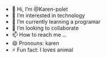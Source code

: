 - 👋 Hi, I’m @Karen-polet
- 👀 I’m interested in technology
- 🌱 I’m currently learning a programar 
- 💞️ I’m looking to collaborate 
- 📫 How to reach me ...
- 😄 Pronouns: karen
- ⚡ Fun fact: I loves animal 

<!---
Karen-polet/Karen-polet is a ✨ special ✨ repository because its `README.md` (this file) appears on your GitHub profile.
You can click the Preview link to take a look at your changes.
--->
